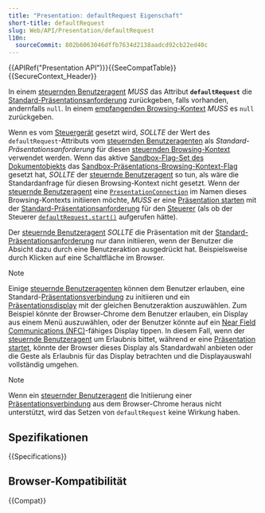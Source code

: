 ```yaml
---
title: "Presentation: defaultRequest Eigenschaft"
short-title: defaultRequest
slug: Web/API/Presentation/defaultRequest
l10n:
  sourceCommit: 802b6063046dffb7634d2138aadcd92cb22ed40c
---
```


{{APIRef("Presentation API")}}{{SeeCompatTable}}{{SecureContext_Header}}

In einem [steuernden Benutzeragent](https://www.w3.org/TR/presentation-api/#dfn-controlling-user-agent) _MUSS_ das Attribut **`defaultRequest`** die [Standard-Präsentationsanforderung](https://www.w3.org/TR/presentation-api/#dfn-default-presentation-request) zurückgeben, falls vorhanden, andernfalls `null`. In einem [empfangenden Browsing-Kontext](https://www.w3.org/TR/presentation-api/#dfn-receiving-browsing-context) _MUSS_ es `null` zurückgeben.

Wenn es vom [Steuergerät](https://www.w3.org/TR/presentation-api/#dfn-controller) gesetzt wird, _SOLLTE_ der Wert des `defaultRequest`-Attributs vom [steuernden Benutzeragenten](https://www.w3.org/TR/presentation-api/#dfn-controlling-user-agent) als _Standard-Präsentationsanforderung_ für diesen [steuernden Browsing-Kontext](https://www.w3.org/TR/presentation-api/#dfn-controlling-browsing-context) verwendet werden. Wenn das aktive [Sandbox-Flag-Set des Dokumentobjekts](https://www.w3.org/TR/presentation-api/#dfn-active-sandboxing-flag-set) das [Sandbox-Präsentations-Browsing-Kontext-Flag](https://www.w3.org/TR/presentation-api/#sandboxed-presentation-browsing-context-flag) gesetzt hat, _SOLLTE_ der [steuernde Benutzeragent](https://www.w3.org/TR/presentation-api/#dfn-controlling-user-agent) so tun, als wäre die Standardanfrage für diesen Browsing-Kontext nicht gesetzt. Wenn der [steuernde Benutzeragent](https://www.w3.org/TR/presentation-api/#dfn-controlling-user-agent) eine [`PresentationConnection`](/de/docs/Web/API/PresentationConnection) im Namen dieses Browsing-Kontexts initiieren möchte, _MUSS_ er eine [Präsentation starten](https://www.w3.org/TR/presentation-api/#dfn-start-a-presentation) mit der [Standard-Präsentationsanforderung](https://www.w3.org/TR/presentation-api/#dfn-default-presentation-request) für den [Steuerer](https://www.w3.org/TR/presentation-api/#dfn-controller) (als ob der Steuerer [`defaultRequest.start()`](/de/docs/Web/API/PresentationRequest/start) aufgerufen hätte).

Der [steuernde Benutzeragent](https://www.w3.org/TR/presentation-api/#dfn-controlling-user-agent) _SOLLTE_ die Präsentation mit der [Standard-Präsentationsanforderung](https://www.w3.org/TR/presentation-api/#dfn-default-presentation-request) nur dann initiieren, wenn der Benutzer die Absicht dazu durch eine Benutzeraktion ausgedrückt hat. Beispielsweise durch Klicken auf eine Schaltfläche im Browser.

> [!NOTE]
> Einige [steuernde Benutzeragenten](https://www.w3.org/TR/presentation-api/#dfn-controlling-user-agent) können dem Benutzer erlauben, eine Standard-[Präsentationsverbindung](https://www.w3.org/TR/presentation-api/#dfn-presentation-connection) zu initiieren und ein [Präsentationsdisplay](https://www.w3.org/TR/presentation-api/#dfn-presentation-display) mit der gleichen Benutzeraktion auszuwählen. Zum Beispiel könnte der Browser-Chrome dem Benutzer erlauben, ein Display aus einem Menü auszuwählen, oder der Benutzer könnte auf ein [Near Field Communications (NFC)](https://nfc-forum.org/)-fähiges Display tippen. In diesem Fall, wenn der [steuernde Benutzeragent](https://www.w3.org/TR/presentation-api/#dfn-controlling-user-agent) um Erlaubnis bittet, während er eine [Präsentation startet](https://www.w3.org/TR/presentation-api/#dfn-start-a-presentation), könnte der Browser dieses Display als Standardwahl anbieten oder die Geste als Erlaubnis für das Display betrachten und die Displayauswahl vollständig umgehen.

> [!NOTE]
> Wenn ein [steuernder Benutzeragent](https://www.w3.org/TR/presentation-api/#dfn-controlling-user-agent) die Initiierung einer [Präsentationsverbindung](https://www.w3.org/TR/presentation-api/#dfn-presentation-connection) aus dem Browser-Chrome heraus nicht unterstützt, wird das Setzen von `defaultRequest` keine Wirkung haben.

## Spezifikationen

{{Specifications}}

## Browser-Kompatibilität

{{Compat}}
